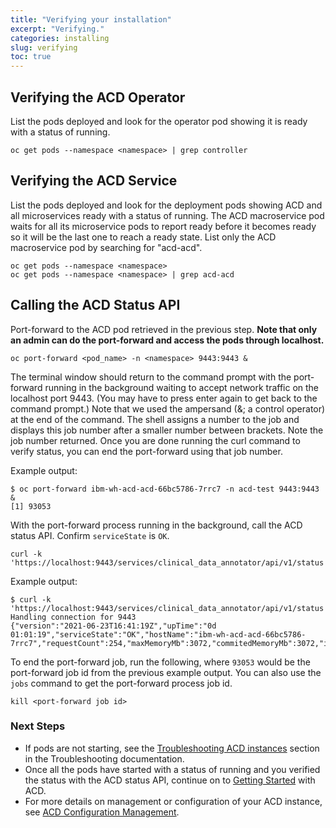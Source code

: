 ```yaml
---
title: "Verifying your installation"
excerpt: "Verifying."
categories: installing
slug: verifying
toc: true
---
```


## Verifying the ACD Operator

List the pods deployed and look for the operator pod showing it is ready with a status of running.

```
oc get pods --namespace <namespace> | grep controller
```

## Verifying the ACD Service

List the pods deployed and look for the deployment pods showing ACD and all microservices ready with a status of running. The ACD macroservice pod waits for all its microservice pods to report ready before it becomes ready so it will be the last one to reach a ready state. List only the ACD macroservice pod by searching for "acd-acd".

```
oc get pods --namespace <namespace>
oc get pods --namespace <namespace> | grep acd-acd
```

## Calling the ACD Status API

Port-forward to the ACD pod retrieved in the previous step. **Note that only an admin can do the port-forward and access the pods through localhost.**

```
oc port-forward <pod_name> -n <namespace> 9443:9443 &
```

The terminal window should return to the command prompt with the port-forward running in the background waiting to accept network traffic on the localhost port 9443. (You may have to press enter again to get back to the command prompt.) Note that we used the ampersand (&; a control operator) at the end of the command. The shell assigns a number to the job and displays this job number after a smaller number between brackets. Note the job number returned. Once you are done running the curl command to verify status, you can end the port-forward using that job number.

Example output:

```
$ oc port-forward ibm-wh-acd-acd-66bc5786-7rrc7 -n acd-test 9443:9443 &
[1] 93053

```

With the port-forward process running in the background, call the ACD status API. Confirm `serviceState` is `OK`.

```
curl -k 'https://localhost:9443/services/clinical_data_annotator/api/v1/status'
```

Example output:

```
$ curl -k 'https://localhost:9443/services/clinical_data_annotator/api/v1/status'
Handling connection for 9443
{"version":"2021-06-23T16:41:19Z","upTime":"0d 01:01:19","serviceState":"OK","hostName":"ibm-wh-acd-acd-66bc5786-7rrc7","requestCount":254,"maxMemoryMb":3072,"commitedMemoryMb":3072,"inUseMemoryMb":632,"availableProcessors":16,"concurrentRequests":0,"maxConcurrentRequests":1,"totalRejectedRequests":0,"totalBlockedRequests":0
```

To end the port-forward job, run the following, where `93053` would be the port-forward job id from the previous example output. You can also use the `jobs` command to get the port-forward process job id.

```
kill <port-forward job id>
```

### Next Steps

* If pods are not starting, see the [Troubleshooting ACD instances](/troubleshooting/troubleshooting-acd-instances/) section in the Troubleshooting documentation.
* Once all the pods have started with a status of running and you verified the status with the ACD status API, continue on to [Getting Started](/usage/getting-started/) with ACD.
* For more details on management or configuration of your ACD instance, see [ACD Configuration Management](/management/configuring).
